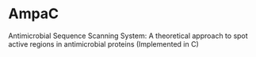 AmpaC
=====

Antimicrobial Sequence Scanning System: A theoretical approach to spot active regions in antimicrobial proteins (Implemented in C)
